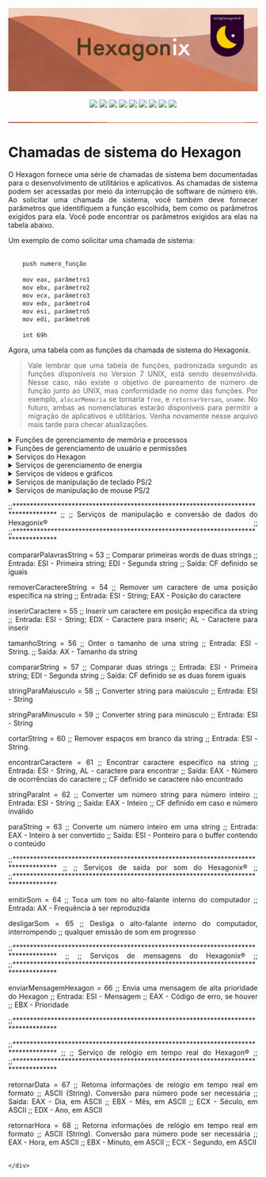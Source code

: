 <p align="center">
<img src="https://github.com/hexagonix/Doc/blob/main/Img/banner.png">
</p>

<div align="center">

![](https://img.shields.io/github/license/hexagonix/Hexagon.svg)
![](https://img.shields.io/github/stars/hexagonix/Hexagon.svg)
![](https://img.shields.io/github/issues/hexagonix/Hexagon.svg)
![](https://img.shields.io/github/issues-closed/hexagonix/Hexagon.svg)
![](https://img.shields.io/github/issues-pr/hexagonix/Hexagon.svg)
![](https://img.shields.io/github/issues-pr-closed/hexagonix/Hexagon.svg)
![](https://img.shields.io/github/downloads/hexagonix/Hexagon/total.svg)
![](https://img.shields.io/github/release/hexagonix/Hexagon.svg)
[![](https://img.shields.io/twitter/follow/hexagonixOS.svg?style=social&label=Follow%20%40HexagonixOS)](https://twitter.com/hexagonixOS)

</div>

<!-- Vai funcionar como <hr> -->

<img src="https://github.com/hexagonix/Doc/blob/main/Img/hr.png" width="100%" height="2px" />

<div align="justify">

# Chamadas de sistema do Hexagon

O Hexagon fornece uma série de chamadas de sistema bem documentadas para o desenvolvimento de utilitários e aplicativos. As chamadas de sistema podem ser acessadas por meio da interrupção de software de número `69h`. Ao solicitar uma chamada de sistema, você também deve fornecer parâmetros que identifiquem a função escolhida, bem como os parâmetros exigidos para ela. Você pode encontrar os parâmetros exigidos ara elas na tabela abaixo.

Um exemplo de como solicitar uma chamada de sistema:

```assembly

    push numero_função

    mov eax, parâmetro1
    mov ebx, parâmetro2
    mov ecx, parâmetro3
    mov edx, parâmetro4
    mov esi, parâmetro5
    mov edi, parâmetro6

    int 69h 

```

Agora, uma tabela com as funções da chamada de sistema do Hexagonix.

> Vale lembrar que uma tabela de funções, padronizada segundo as funções disponíveis no Version 7 UNIX, está sendo desenvolvida. Nesse caso, não existe o objetivo de pareamento de número de função junto ao UNIX, mas conformidade no nome das funções. Por exemplo, `alocarMemoria` se tornaria `free`, e `retornarVersao`, `uname`. No futuro, ambas as nomenclaturas estarão disponíveis para permitir a migração de aplicativos e utilitários. Venha novamente nesse arquivo mais tarde para checar atualizações. 


<details title="Gerenciamento de memória e processos" align='left'>
<br>
<summary align='left'>Funções de gerenciamento de memória e processos</summary>

| Número da função | Nome | Grupo | Entrada | Saída | Família da função| Descrição |
|:----------------:|:----:|:-------:|:------:|:----:|:----------------:|:---------:|
| 1 | alocarMemoria | Gerenciamento de memória e processos | EAX = Tamanho da memória solicitada, em bytes | EBX = Ponteiro para a memória alocada | Unix-like| Aloca memória para o processo|
| 2 | liberarMemoria | Gerenciamento de memória e processos | EBX = Ponteiro para a memória alocada; ECX = Tamanho da memória alocada | Sem saída | Unix-like | Libera a memória alocada previamente|
| 3 | iniciarProcesso | Gerenciamento de memória e processos | ESI = Nome do programa; EDI = Argumentos; EAX = 0 se não forem passados argumentos| CF definido em caso de erro ou imagem não encontrada | Unix-like | Carrega e executa imagem presente no volume|  
| 4 | encerrarProcesso | Gerenciamento de memória e processos | EAX = Código de erro, caso exista; EBX = 0 se apenas terminar a execução; EBX = 0x1234 para manter residente | Sem saída | Unix-like | FInaliza a execução de um processo | 
| 5 | obterPID | Gerenciamento de memória e processos | Sem entrada | EAX = PID do processo atual | Unix-like | Obtêm o PID do processo em execução |
| 6 | usoMemoria | Gerenciamento de memória e processos | Sem entrada | EAX = Memória utilizada, em bytes; EBX = Memória total disponível para uso, em bytes; ECX = Memória total disponível para uso, em Mbytes (menos preciso); EDX = Memória reservada para o Hexagon®, em bytes; ESI = Memória total alocada (resevada+processos), em kbytes| Unix-like | Obter o uso detalhado de memória pelo sistema| 
| 7 | obterProcessos | Gerenciamento de memória e processos | Sem entrada | ESI = Lista de processos; EAX = Número de processos em execução | Unix-like | Obtêm os processos em execução|
| 8 | obterCodigoErro | Gerenciamento de memória e processos | Sem entrada | EAX = Código de erro (0 para sem erro)| Hexagonix | Obtêm o código retornado pelo último processo em execução|
| 9 | abrir | Gerenciamento de arquivos e dispositivos | ESI = Ponteiro para o buffer que contêm o nome convencionado; EDI = Endereço de carregamento, em caso de arquivo| CF definido quando o nome do dispositivo for inválido ou arquivo não existir | Unix-like | Abre um canal de leitura/escrita em um dispositivo solicitado ou arquivo comum presente no disco (dispositivos e discos são tratados como arquivos). Em caso de arquivo no disco, um endereço de carregamento deve ser fornecido|
| 10 | escrever | Gerenciamento de arquivos e dispositivos |  ESI = Ponteiro com o buffer contendo os dados | CF definido em caso de erro ou nenhum dispositivo aberto | Unix-like | Envia dados para o dispositivo aberto|
| 11 | fechar | Gerenciamento de arquivos e dispositivos | Sem entrada | Sem saída | Unix-like | Fecha o último dispositivo aberto pelo processo atual|
| 13 | salvarArquivo | Gerenciamento de arquivos e dispositivos |  ESI = Ponteiro para o nome do arquivo; EDI = Ponteiro para o conteúdo; EAX = Tamanho do arquivo | CF definido em caso de erro ou arquivo já presente | Unix-like | Salva um arquivo no volume montado|
| 14 | deletarArquivo | Gerenciamento de arquivos e dispositivos | ESI = Ponteiro para o nome do arquivo | CF definido em caso de erro ou arquivo não existente | Unix-like | Remove um arquivo no volume montado |
| 15 | listarArquivos | Gerenciamento de arquivos e dispositivos | Sem entrada | ESI = Ponteiro para a lista de arquivos; EAX = Total de arquivos | Unix-like | Obtêm lista de arquivos presentes no volume |
| 16 | arquivoExiste | Gerenciamento de arquivos e dispositivos | ESI = Nome do arquivo para checar |  EAX = Tamanho do arquivo; CF definido se o arquivo não existir | Hexagonix | Checar se um arquivo existe no volume |
| 17 | obterDisco | Gerenciamento de arquivos e dispositivos | Sem entrada | ESI = Nome do dispositivo; EDI = Rótulo do volume utilizado | Hexagonix | Obtêm informações do disco montado em `/`|

</details>

<details title=" Gerenciamento de usuário e permissões" align='left'>
<br>
<summary align='left'>Funções de gerenciamento de usuário e permissões</summary>

| Número da função | Nome | Grupo | Entrada | Saída | Família da função| Descrição |
|:----------------:|:----:|:-------:|:------:|:----:|:----------------:|:---------:|
| 18 | travar | Gerenciamento de usuário e permissões | Sem entrada | Sem saída | Unix-like | Bloqueia o sinal de término de processo em primeiro plano por tecla especial|
| 19 | destravar | Gerenciamento de usuário e permissões | Sem entrada | Sem saída | Unix-like | Habilita o sinal de término de processos em primeiro plano por uso de tecla especial|
| 20 | definirUsuario | Gerenciamento de usuário e permissões | EAX = ID do grupo; ESI = Nome do usuário | Sem saída | Hexagonix | Define um usuário para a sessão atual|
| 21 | obterUsuario | Gerenciamento de usuário e permissões | Sem entrada | EAX = ID do grupo; ESI = Nome do usuário| Hexagonix | Obtêm dados do usuário logado para a sessão atual|

</details>

<details title="Serviços do Hexagon" align='left'>
<br>
<summary align='left'>Serviços do Hexagon</summary>

| Número da função | Nome | Grupo | Entrada | Saída | Família da função| Descrição |
|:----------------:|:----:|:-------:|:------:|:----:|:----------------:|:---------:|
| 22 | retornarVersao | Serviços do Hexagon | Sem entrada | EAX = Número da versão; EBX = Número da subversão; CH = Caractere de revisão; EDX = Arquitetura; ESI = Nome do Kernel; EDI = Build do Kernel| Unix-like | Retorna a versão do Hexagon para os aplicativos| 
| 23 | obterAleatorio | Serviços do Hexagon | EAX = Máximo | EAX = Número | Hexagonix | Obtêm um número aleatório|
| 24 | alimentarAleatorio | Serviços do Hexagon | EAX - Número para criar entropia | Sem saída | Hexagonix | Alimenta com entropia o gerador de números aleatórios do kernel|
| 25 | causarAtraso | Serviços do Hexagon | ECX = Tempo em unidades de contagem para causar atraso | Sem saída | Hexagonix | Causa um atraso (delay) em operações |
| 26 | instalarISR | Serviços do Hexagon | EAX = Número da interrupção; ESI = Ponteiro para o manipulador | Sem saída | Hexagonix | Instala rotina de serviço de interrupção|

</details>

<details title="Serviços do gerenciamento de energia" align='left'>
<br>
<summary align='left'>Serviços de gerenciamento de energia</summary>

| Número da função | Nome | Grupo | Entrada | Saída | Família da função| Descrição |
|:----------------:|:----:|:-------:|:------:|:----:|:----------------:|:---------:|
| 27 | reiniciarPC | Gerenciamento de energia | Sem entrada | Sem saída | Unix-like | Solicita o reinicio do dispositivo|
| 28 | desligarPC | Gerenciamento de energia | Sem entrada | Sem saída | Unix-like | Solicita o desligamento do dispositivo|

</details>

<details title="Serviços de vídeo e gráficos" align='left'>
<br>
<summary align='left'>Serviços de vídeos e gráficos</summary>

| Número da função | Nome | Grupo | Entrada | Saída | Família da função| Descrição |
|:----------------:|:----:|:-------:|:------:|:----:|:----------------:|:---------:|
| 29 | imprimir | Serviços de vídeos e gráficos | EAX = Conteúdo numérico, se este for o caso, respeitando os formatos designados. Os formatos devem ser informados; ESI = Ponteiro para a string à ser impressa, se este for o caso; EBX = Tipo de entrada (01h - inteiro decimal; 02h - inteiro hexadecimal; 03h - inteiro binário; 04h - string)| Sem saída | Hexagonix | Envia um conteúdo definido para um dispositivo de saída
| 30 | limparTela | Serviços de vídeos e gráficos | Sem entrada | Sem saída | Hexagonix | Limpa o console atual|
| 31 | limparLinha | Serviços de vídeos e gráficos | AL = Número da linha  | Sem saída | Hexagonix | Limpa uma linha específica no console|
| 33 | rolarTela | Serviços de vídeos e gráficos | Sem entrada | Sem saída | Hexagonix | Rola o console para baixo uma linha|
| 34 | definirCursor | Serviços de vídeo e gráficos | DL = posição no eixo X; DH = posição no eixo Y | Sem saída | Hexagonix | Define o cursor em uma posição específica|
| 35 | desenharCaractere | Serviços de vídeo e gráficos |  EAX = posição no eixo X; EBX = posição no eixo Y; EDX = Cor em hexadecimal | Sem saída | Hexagonix | Coloca um pixel no console| 
| 36 | desenharBloco | Serviços de vídeo e gráficos | EAX = posição no eixo X; EBX = posição no eixo Y; ESI = Comprimento; EDI = Altura; EDX = Cor em hexadecimal | Sem saída | Hexagonix | Desenha um bloco de cor específica|
| 37 | imprimirCaractere | Serviços de vídeo e gráficos | AL = Caractere; EBX = 01h para reposicionar cursor | Sem saída | Hexagonix | Imprimir caractere no console na posição do cursor| 
| 38 | definirCor | Serviços de vídeo e gráficos | EAX = Cor da fonte (RGB em hexadecimal); EBX = Cor do plano de fundo (RGB em hexadecimal); ECX = 1234h para alterar o tema padrão para os valores solicitados; Em modo texto, apenas preto e branco são permitidos | Sem saída | Hexagonix | Define cor de fundo e primeiro plano|
| 39 | obterCor | Serviços de vídeo e gráficos | Sem entrada | EAX = Cor da fonte (RGB em hexadecimal); EBX = Cor do plano de fundo (RGB em hexadecimal); ECX = 1234h para alterar o tema padrão para os valores solicitados; Em modo texto, apenas preto e branco são permitidos | Hexagonix | Obtêm cor de fundo e primeiro plano|
| 40 | obterInfoTela | Serviços de vídeo e gráficos | Sem entrada | EAX = Resolução X (bits 0..15), Y (bits 16..31); EBX = Colunas (bit 0..7), Linhas (8..15), Bits por pixel (16..23); EDX = Endereço do início do frame de vídeo; CF definido em caso de modo texto | Hexagonix | Obtêm informações do console atual|
| 41 | atualizarTela | Serviços de vídeo e gráficos | Sem entrada | Sem saída | Hexagonix | Atualiza o console primário com conteúdo do primeiro console virtual|
| 42 | definirResolucao | Serviços de vídeo e gráficos | EAX = Número relativo a resolução à ser utilizada (1 = Resolução de 800x600 pixels; 2 - Resolução de 1024x768 pixels; 3 - Alterar para modo texto)| Sem saída | Hexagonix | Define a resolução do console principal|
| 43 | obterResolucao | Serviços de vídeo e gráficos | Sem entrada | EAX = Número relativo a resolução à ser utilizada (1 = Resolução de 800x600 pixels; 2 - Resolução de 1024x768 pixels) | Hexagonix | Ontêm a resolução utilizadapelo console principal|
| 44 | obterCursor | Serviços de vídeo e gráficos | Sem entrada | DL = Eixo X; DH = Eixo Y | Hexagonix | Obtêm a posição do cursor|

</details>

<details title="Serviços de manipulação de teclado PS/2" align='left'>
<br>
<summary align='left'>Serviços de manipulação de teclado PS/2</summary>

| Número da função | Nome | Grupo | Entrada | Saída | Família da função| Descrição |
|:----------------:|:----:|:-------:|:------:|:----:|:----------------:|:---------:|
| 45 | aguardarTeclado | Serviços de manipulação de teclado PS/2 | Sem entrada | AL = Caractere; AH - Scancode | Hexagonix | Espera o pressionamento de uma tecla no teclado|
| 46 | obterString | Serviços de manipulação de teclado PS/2 | AL = Máximo de caracteres para obter | EBX = Presença ou não de eco durante a digitação (1234h para sem eco e qualquer valor para ativar) | ESI = String | Hexagonix | Obtêm uma string do teclado|
| 47 | obterEstadoTeclas | Serviços de manipulação de teclado PS/2 | EAX = Status das teclas especiais (bit 0: Tecla Control; bit 1: Tecla Shift; bit 2-31: Reservado) | Hexagonix | Obtêm o estado das teclas especiais, como Control e Shift|
| 48 | alterarFonte | Serviços de manipulação de teclado PS/2 | ESI = Ponteiro para o buffer contendo o nome do arquivo que contêm a fonte compatível com o Hexagonix | CF definido em caso de arquivo não encontrado ou incompatível | Hexagonix | Altera a fonte padrão de exibição do sistema| 
| 49 | alterarLeiaute | Serviços de manipulação de teclado PS/2 | ESI = Arquivo contendo um leiaute de teclado válido | CF definido em caso de arquivo não encontrado ou incompatível | Hexagonix | Altera o leiaute do teclado|

</details>

<details title="Serviços de manipulação de mouse PS/2" align='left'>
<br>
<summary align='left'>Serviços de manipulação de mouse PS/2</summary>

| Número da função | Nome | Grupo | Entrada | Saída | Família da função| Descrição |
|:----------------:|:----:|:-------:|:------:|:----:|:----------------:|:---------:|
| 50 | aguardarMouse | Sem entrada |  EAX = Posição no eixo X; EBX = Posição no eixo Y; EDX = Botões | Hexagonix | Aguarda por evento do mouse|
| 51 | obterMouse | Sem entrada | EAX = Posição no eixo X; EBX = Posição no eixo Y; EDX = Botões | Hexagonix | Obtêm posição atual do mouse e estado dos botões|
| 52 | definirMouse | EAX = Posição no eixo X; EBX = Posição no eixo Y | Sem saída | Hexagonix | Define nova posição do mouse|

</details>

;;************************************************************************************
;;
;; Serviços de manipulação e conversão de dados do Hexagonix®
;;
;;************************************************************************************

compararPalavrasString = 53 ;; Comparar primeiras words de duas strings 
                            ;; Entrada: ESI - Primeira string; EDI - Segunda string 
                            ;; Saída: CF definido se iguais

removerCaractereString = 54 ;; Remover um caractere de uma posição específica na string 
                            ;; Entrada: ESI - String; EAX - Posição do caractere

inserirCaractere = 55   ;; Inserir um caractere em posição específica da string
                        ;; Entrada: ESI - String; EDX - Caractere para inserir; AL - Caractere para inserir
                                  
tamanhoString = 56      ;; Onter o tamanho de uma string 
                        ;; Entrada: ESI - String. 
                        ;; Saída: AX - Tamanho da string

compararString = 57     ;; Comparar duas strings 
                        ;; Entrada: ESI - Primeira string; EDI - Segunda string 
                        ;; Saída: CF definido se as duas forem iguais

stringParaMaiusculo = 58 ;; Converter string para maiúsculo
                         ;; Entrada: ESI - String

stringParaMinusculo = 59 ;; Converter string para minúsculo 
                         ;; Entrada: ESI - String 

cortarString = 60       ;; Remover espaços em branco da string
                        ;; Entrada: ESI - String.

encontrarCaractere = 61 ;; Encontrar caractere específico na string
                        ;; Entrada: ESI - String, AL - caractere para encontrar
                        ;; Saída: EAX - Número de ocorrências do caractere
                        ;; CF definido se caractere não encontrado
                              
stringParaInt = 62      ;; Converter um número string para número inteiro
                        ;; Entrada: ESI - String
                        ;; Saída: EAX - Inteiro
                        ;; CF definido em caso e número inválido

paraString = 63         ;; Converte um número inteiro em uma string
                        ;; Entrada: EAX - Inteiro à ser convertido
                        ;; Saída: ESI - Ponteiro para o buffer contendo o conteúdo 

;;************************************************************************************
;;
;;  Serviços de saída por som do Hexagonix®
;;
;;************************************************************************************  

emitirSom = 64         ;; Toca um tom no alto-falante interno do computador
                       ;; Entrada: AX - Frequência à ser reproduzida

desligarSom = 65       ;; Desliga o alto-falante interno do computador, interrompendo
                       ;; qualquer emissão de som em progresso                               

;;************************************************************************************
;;
;;  Serviços de mensagens do Hexagonix®
;;
;;************************************************************************************  

enviarMensagemHexagon = 66 ;; Envia uma mensagem de alta prioridade do Hexagon
                           ;; Entrada: ESI - Mensagem
                           ;;          EAX - Código de erro, se houver
                           ;;          EBX - Prioridade 

;;************************************************************************************                      

;;************************************************************************************
;;
;;  Serviço de relógio em tempo real do Hexagon®
;;
;;************************************************************************************  

retornarData = 67      ;; Retorna informações de relógio em tempo real em formato
                       ;; ASCII (String). Conversão para número pode ser necessária
                       ;; Saída: EAX - Dia, em ASCII
                       ;;        EBX - Mês, em ASCII
                       ;;        ECX - Século, em ASCII
                       ;;        EDX - Ano, em ASCII

retornarHora = 68      ;; Retorna informações de relógio em tempo real em formato
                       ;; ASCII (String). Conversão para número pode ser necessária
                       ;;        EAX - Hora, em ASCII
                       ;;        EBX - Minuto, em ASCII
                       ;;        ECX - Segundo, em ASCII
```

</div>